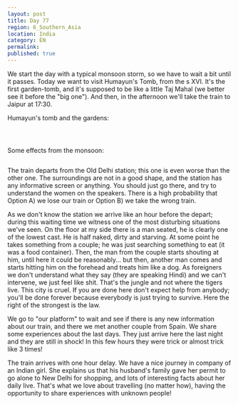 ```yaml
---
layout: post
title: Day 77
region: 6_Southern_Asia
location: India
category: EN
permalink:
published: true
---
```


We start the day with a typical monsoon storm, so we have to wait a bit until it passes. Today we want to visit Humayun's Tomb, from the s XVI. It's the first garden-tomb, and it's supposed to be like a little Taj Mahal (we better see it before the "big one"). And then, in the afternoon we'll take the train to Jaipur at 17:30.

Humayun's tomb and the gardens:

<p><a
href="https://lh3.googleusercontent.com/tPa6DNIs3y3qqIEuKZ7VvkLvo0-8wPvYtUVeLcnVGNwJMRFsyVXVS5_lm6-qS1ke5K6SySYreMCdMfQgjmlx0IMEHCKHNcmN4rNQI-mdhsZo4a4Zd34A5ySx0XNEtk3EvUszPMV8u9Hlpm2eKt3wZngtq1MMUqjXasae3Ze_wkv8lhtXBQ4rQg9Ce3Ey8bKzWZnusIvfWmsKuEBHMIOXj5Qriwb-Yu0QQPv4vTudGjxz7Blnn_AdCdW6LLjSokSPGpASRAcqLR7KAnOQQF00rOkTQDfZugTQB3Riysy6-4E_ah-6dPJU3rS1hV52-a7P794jJ11sTvHqaO3fsT1jK73eh-z_jKHYLMwpBeMPq6RiDP8RKZ3ra6cTcpB-ABz_qy-zI627AjJjoC3Sh9E-hEEeD2hXCXhQ9opmI7v--K57DpPox-zoHBD0LcuhTJ7FykXmGWyc9WeguGNd6HyBOswkMqa4hgRRbf8fxy9K2hFcELZNiVQvSllgafjjxFYmjnZdjwBybtHwMQSLczwDCGt4bCcrqo1kPwJMDUvd9ybtJ-87PiYBvCf2o3R8XEeR6N496xdIrLB_FhxOfcu1uSH1umGEh5FOyI_SucY8z7DVYTH2D2BgbpIsXw1-hgyvAi5f58V-e0MwbnGqI1uMgBwALPj2xRCsTO2F5jl-7FKdZAnzN4YttvX4Rg=w836-h627-no"><img 
src="https://lh3.googleusercontent.com/tPa6DNIs3y3qqIEuKZ7VvkLvo0-8wPvYtUVeLcnVGNwJMRFsyVXVS5_lm6-qS1ke5K6SySYreMCdMfQgjmlx0IMEHCKHNcmN4rNQI-mdhsZo4a4Zd34A5ySx0XNEtk3EvUszPMV8u9Hlpm2eKt3wZngtq1MMUqjXasae3Ze_wkv8lhtXBQ4rQg9Ce3Ey8bKzWZnusIvfWmsKuEBHMIOXj5Qriwb-Yu0QQPv4vTudGjxz7Blnn_AdCdW6LLjSokSPGpASRAcqLR7KAnOQQF00rOkTQDfZugTQB3Riysy6-4E_ah-6dPJU3rS1hV52-a7P794jJ11sTvHqaO3fsT1jK73eh-z_jKHYLMwpBeMPq6RiDP8RKZ3ra6cTcpB-ABz_qy-zI627AjJjoC3Sh9E-hEEeD2hXCXhQ9opmI7v--K57DpPox-zoHBD0LcuhTJ7FykXmGWyc9WeguGNd6HyBOswkMqa4hgRRbf8fxy9K2hFcELZNiVQvSllgafjjxFYmjnZdjwBybtHwMQSLczwDCGt4bCcrqo1kPwJMDUvd9ybtJ-87PiYBvCf2o3R8XEeR6N496xdIrLB_FhxOfcu1uSH1umGEh5FOyI_SucY8z7DVYTH2D2BgbpIsXw1-hgyvAi5f58V-e0MwbnGqI1uMgBwALPj2xRCsTO2F5jl-7FKdZAnzN4YttvX4Rg=w836-h627-no" class="oversize" alt=""></a></p>

<p><a
href="https://lh3.googleusercontent.com/aRoFs1stinP28gwq0VqyvJk4r9zW0pCfwGpfj1mm226gGrvrpH87p78ukgQ8U6u03NxWPzVHFAETAPiZvKkwYUy9zem2VDp4jIDJwHw2s6BpHsbUYICMThGMyRAdOgUcpSZ_4tWyfakyWTGzyl0pbcKkGwKEHmGLOHzAm_ZJY780q4NOo7Hiia1ieqKmJ7eRu3BPBdzCYS6W97aQwEFwpi4c8LMxWlExso306kfUJj8Vz7Qf-sv9kSL_Mq7ePluyYdLUhqHFF2Gp6QMOhZReyeVcOWkJAcC5qGqLQKJ5NjlTpLrvUHKUtSC1cnvRs6B71-8NArJ6WNV5GrWChNRcgDvo-iqTGNxCRtGBuG5U_mcmtoFPEBLuEkYUtPb5nF5B9B9x97_hzgXD7mYDJ0VjrS11iPsfu6Uq23839dQu1FPuWCztQaUeRgaS0TfrYVNtrigVXDrQB7exSRsuP1Hv3mFLBHkvfiOOJKnBOMgVRRkaz8dkwrm1puyWv71ZMP6s4enWj0KeNgBQnOckyuWwCf0qEZtGT5J5qfFsIAeiwqdK8U_YGSUsJAXd1w8tFusNk_-amtvczHrfMObTWsg--MGkv4njUCu3bm-7t8caTmsM15sfmpJ45unz-3nXx5XIzdjOeT9QcwdqiFR6AklF5Ovob1kbICkO5X58SGizUI3yusticaeMOWAn4Q=w836-h627-no"><img 
src="https://lh3.googleusercontent.com/aRoFs1stinP28gwq0VqyvJk4r9zW0pCfwGpfj1mm226gGrvrpH87p78ukgQ8U6u03NxWPzVHFAETAPiZvKkwYUy9zem2VDp4jIDJwHw2s6BpHsbUYICMThGMyRAdOgUcpSZ_4tWyfakyWTGzyl0pbcKkGwKEHmGLOHzAm_ZJY780q4NOo7Hiia1ieqKmJ7eRu3BPBdzCYS6W97aQwEFwpi4c8LMxWlExso306kfUJj8Vz7Qf-sv9kSL_Mq7ePluyYdLUhqHFF2Gp6QMOhZReyeVcOWkJAcC5qGqLQKJ5NjlTpLrvUHKUtSC1cnvRs6B71-8NArJ6WNV5GrWChNRcgDvo-iqTGNxCRtGBuG5U_mcmtoFPEBLuEkYUtPb5nF5B9B9x97_hzgXD7mYDJ0VjrS11iPsfu6Uq23839dQu1FPuWCztQaUeRgaS0TfrYVNtrigVXDrQB7exSRsuP1Hv3mFLBHkvfiOOJKnBOMgVRRkaz8dkwrm1puyWv71ZMP6s4enWj0KeNgBQnOckyuWwCf0qEZtGT5J5qfFsIAeiwqdK8U_YGSUsJAXd1w8tFusNk_-amtvczHrfMObTWsg--MGkv4njUCu3bm-7t8caTmsM15sfmpJ45unz-3nXx5XIzdjOeT9QcwdqiFR6AklF5Ovob1kbICkO5X58SGizUI3yusticaeMOWAn4Q=w836-h627-no" class="oversize" alt=""></a></p>

<p><a
href="https://lh3.googleusercontent.com/4nwvXcbBnAN1BwIs-454g9aQCxZIYiTkyH3jTDxsvjcd48Tg4Y45enL1MQvng2tVAgnGFXp-3djTLQcVD__U7dZatOyWKD8ie9I4wi6UcuMW_cmPduf9nQSK8IU4FN_jRB-R7QXyziIReFv2Tl7goBuIb-71lvG3KN-Dg2Fi5LUXuNbAZhLjW81JRwPcTCGzJ6g6DzXCcgJbfPh0WFOGIeAKzx3cQ-UJfDEPPfAUqWypW52HCrT2oxSITKhPmomBECLqCp0T8lIE28gRiyKUSGlHaRP1XcYe0k0SFC5Jeo5Ns9nfnAyCsTXK2zMZm2QuEsHNnwM3amQK7XTUvQ2WoHRwTEp0enpfnS0rZeJw4yhjRBUip18LryIZM0rFfEgmJUoQUx1OmZIQBTmQA3ysn4w7jyQaLAUrW1Feui8VhuGsqXBPNU3mAyYBfhWUNYZkPU4qHGQoYSy5XhPj-FEs2qxZKKedHhelzJePWAid6QDja0gjmtFfkjZ-miBrc01h83D9G--FHm5zosvF77hkGCyzkVm8hPugZdnLH5oXeucvgNRMWeLR1_kcrZKRIWamLnvAedSBJDwgdFpVAcqDlBFFnGGFdtrs5A4TKtimSP85rYQUjOQhOoWx8xIJDud_h71wxF0j0xyRIH7_YSxbyN-QdMa4xbrMcwIY03yh_aMu568bbKZIjYueFg=w836-h627-no"><img 
src="https://lh3.googleusercontent.com/4nwvXcbBnAN1BwIs-454g9aQCxZIYiTkyH3jTDxsvjcd48Tg4Y45enL1MQvng2tVAgnGFXp-3djTLQcVD__U7dZatOyWKD8ie9I4wi6UcuMW_cmPduf9nQSK8IU4FN_jRB-R7QXyziIReFv2Tl7goBuIb-71lvG3KN-Dg2Fi5LUXuNbAZhLjW81JRwPcTCGzJ6g6DzXCcgJbfPh0WFOGIeAKzx3cQ-UJfDEPPfAUqWypW52HCrT2oxSITKhPmomBECLqCp0T8lIE28gRiyKUSGlHaRP1XcYe0k0SFC5Jeo5Ns9nfnAyCsTXK2zMZm2QuEsHNnwM3amQK7XTUvQ2WoHRwTEp0enpfnS0rZeJw4yhjRBUip18LryIZM0rFfEgmJUoQUx1OmZIQBTmQA3ysn4w7jyQaLAUrW1Feui8VhuGsqXBPNU3mAyYBfhWUNYZkPU4qHGQoYSy5XhPj-FEs2qxZKKedHhelzJePWAid6QDja0gjmtFfkjZ-miBrc01h83D9G--FHm5zosvF77hkGCyzkVm8hPugZdnLH5oXeucvgNRMWeLR1_kcrZKRIWamLnvAedSBJDwgdFpVAcqDlBFFnGGFdtrs5A4TKtimSP85rYQUjOQhOoWx8xIJDud_h71wxF0j0xyRIH7_YSxbyN-QdMa4xbrMcwIY03yh_aMu568bbKZIjYueFg=w836-h627-no" class="oversize" alt=""></a></p>

Some effects from the monsoon:

<p><a
href="https://lh3.googleusercontent.com/Lr6080Bt_SqwpNGRRzTT1YPLK945QKVkglg8qqnrB50XVP0AapVAvDHEP99oYVe-q1V70_pYLa5e20tgS4kGgh2A8DAWrVSaLrIh46s2yQ6d9dXt59Op7DUF4y70kv6wNgRNa6aAnJD_qDn_m5GE8lWIMqFxqDEjvj1hkbDkGQdyVq-_2Ug-TJGvBh2teuZ5njXhmmm2HBOS4M3I5b0I0dgPqR8k1DDW7LWN5-cWWvtfy3nEZbkA8hZ1HDjBStV7DmTo0JB861UrmgFWJDOE_1R87VA7_k19m3RWP_WFqlfd4DCCYEDucuyl4jyb8FG5-8Rdmu343vEiH7MB1T9d5P4UKcstFzYJ8MhYbbcLTBAybJYL-NLU7n9qPCkRMhtcR_CVu9TOMsNtCRt56BmlTIaCX8lraWkGzuGywdlTUIElKJJbEiSyAX1fRphpNnyI7G2x3ADQd-zvJoHVoMkgKZ1KLqvZJXPWdLauSrqZRrKFFGCVGrXWiglAFH6Ac0lNMK-6PIHcbeNpuqps6ilUjvVwWZ5hiwjA5fCTldAr66Jqdp3_D_noJd-EiX57kujGZZ0Cb0nj0zEmKWhJBGcNY3BsgJ3UqiZppj6ClcteGPNYXSTaAm1_Ni9LVfdhHc3JTk-RWKTcLWCUilRRMWmZBiCe0Klu3NoAPnG2Hg8aLxLh6cIXC_eLUwuxZQ=w546-h307-k-no"><img 
src="https://lh3.googleusercontent.com/Lr6080Bt_SqwpNGRRzTT1YPLK945QKVkglg8qqnrB50XVP0AapVAvDHEP99oYVe-q1V70_pYLa5e20tgS4kGgh2A8DAWrVSaLrIh46s2yQ6d9dXt59Op7DUF4y70kv6wNgRNa6aAnJD_qDn_m5GE8lWIMqFxqDEjvj1hkbDkGQdyVq-_2Ug-TJGvBh2teuZ5njXhmmm2HBOS4M3I5b0I0dgPqR8k1DDW7LWN5-cWWvtfy3nEZbkA8hZ1HDjBStV7DmTo0JB861UrmgFWJDOE_1R87VA7_k19m3RWP_WFqlfd4DCCYEDucuyl4jyb8FG5-8Rdmu343vEiH7MB1T9d5P4UKcstFzYJ8MhYbbcLTBAybJYL-NLU7n9qPCkRMhtcR_CVu9TOMsNtCRt56BmlTIaCX8lraWkGzuGywdlTUIElKJJbEiSyAX1fRphpNnyI7G2x3ADQd-zvJoHVoMkgKZ1KLqvZJXPWdLauSrqZRrKFFGCVGrXWiglAFH6Ac0lNMK-6PIHcbeNpuqps6ilUjvVwWZ5hiwjA5fCTldAr66Jqdp3_D_noJd-EiX57kujGZZ0Cb0nj0zEmKWhJBGcNY3BsgJ3UqiZppj6ClcteGPNYXSTaAm1_Ni9LVfdhHc3JTk-RWKTcLWCUilRRMWmZBiCe0Klu3NoAPnG2Hg8aLxLh6cIXC_eLUwuxZQ=w546-h307-k-no" class="oversize" alt=""></a></p>


The train departs from the Old Delhi station; this one is even worse than the other one. The surroundings are not in a good shape, and the station has any informative screen or anything. You should just go there, and try to understand the women on the speakers. There is a high probability that Option A) we lose our train or Option B) we take the wrong train.

As we don't know the station we arrive like an hour before the depart; during this waiting time we witness one of the most disturbing situations we've seen. On the floor at my side there is a man seated, he is clearly one of the lowest cast. He is half naked, dirty and starving. At some point he takes something from a couple; he was just searching something to eat (it was a food container). Then, the man from the couple starts shouting at him, until here it could be reasonably... but then, another man comes and starts hitting him on the forehead and treats him like a dog. As foreigners we don't understand what they say (they are speaking Hindi) and we can't intervene, we just feel like shit. That's the jungle and not where the tigers live. This city is cruel. If you are done here don't expect help from anybody; you'll be done forever because everybody is just trying to survive. Here the right of the strongest is the law.

We go to "our platform" to wait and see if there is any new information about our train, and there we met another couple from Spain. We share some experiences about the last days. They just arrive here the last night and they are still in shock! In this few hours they were trick or almost trick like 3 times!

The train arrives with one hour delay. We have a nice journey in company of an Indian girl. She explains us that his husband's family gave her permit to go alone to New Delhi for shopping, and lots of interesting facts about her daily live. That's what we love about travelling (no matter how), having the opportunity to share experiences with unknown people! 